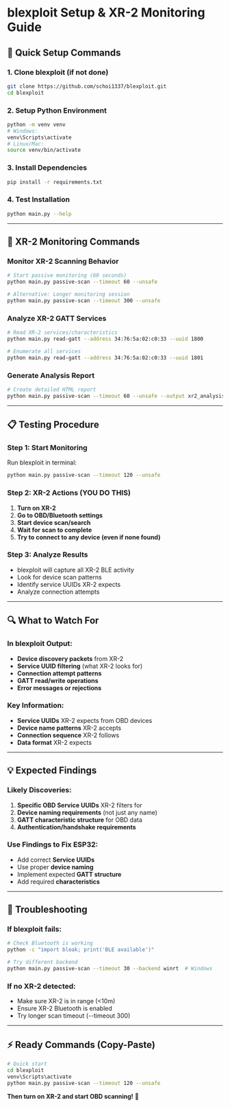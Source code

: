 # blexploit Setup & XR-2 Monitoring Guide

## 🚀 Quick Setup Commands

### 1. Clone blexploit (if not done)
```bash
git clone https://github.com/schoi1337/blexploit.git
cd blexploit
```

### 2. Setup Python Environment
```bash
python -m venv venv
# Windows:
venv\Scripts\activate
# Linux/Mac:
source venv/bin/activate
```

### 3. Install Dependencies
```bash
pip install -r requirements.txt
```

### 4. Test Installation
```bash
python main.py --help
```

---

## 🎯 XR-2 Monitoring Commands

### Monitor XR-2 Scanning Behavior
```bash
# Start passive monitoring (60 seconds)
python main.py passive-scan --timeout 60 --unsafe

# Alternative: Longer monitoring session
python main.py passive-scan --timeout 300 --unsafe
```

### Analyze XR-2 GATT Services
```bash
# Read XR-2 services/characteristics
python main.py read-gatt --address 34:76:5a:02:c0:33 --uuid 1800

# Enumerate all services
python main.py read-gatt --address 34:76:5a:02:c0:33 --uuid 1801
```

### Generate Analysis Report
```bash
# Create detailed HTML report
python main.py passive-scan --timeout 60 --unsafe --output xr2_analysis.html
```

---

## 📋 Testing Procedure

### Step 1: Start Monitoring
Run blexploit in terminal:
```bash
python main.py passive-scan --timeout 120 --unsafe
```

### Step 2: XR-2 Actions (YOU DO THIS)
1. **Turn on XR-2**
2. **Go to OBD/Bluetooth settings**
3. **Start device scan/search**
4. **Wait for scan to complete**
5. **Try to connect to any device (even if none found)**

### Step 3: Analyze Results
- blexploit will capture all XR-2 BLE activity
- Look for device scan patterns
- Identify service UUIDs XR-2 expects
- Analyze connection attempts

---

## 🔍 What to Watch For

### In blexploit Output:
- **Device discovery packets** from XR-2
- **Service UUID filtering** (what XR-2 looks for)
- **Connection attempt patterns**
- **GATT read/write operations**
- **Error messages or rejections**

### Key Information:
- **Service UUIDs** XR-2 expects from OBD devices
- **Device name patterns** XR-2 accepts
- **Connection sequence** XR-2 follows
- **Data format** XR-2 expects

---

## 💡 Expected Findings

### Likely Discoveries:
1. **Specific OBD Service UUIDs** XR-2 filters for
2. **Device naming requirements** (not just any name)
3. **GATT characteristic structure** for OBD data
4. **Authentication/handshake requirements**

### Use Findings to Fix ESP32:
- Add correct **Service UUIDs**
- Use proper **device naming**
- Implement expected **GATT structure**
- Add required **characteristics**

---

## 🚨 Troubleshooting

### If blexploit fails:
```bash
# Check Bluetooth is working
python -c "import bleak; print('BLE available')"

# Try different backend
python main.py passive-scan --timeout 30 --backend winrt  # Windows
```

### If no XR-2 detected:
- Make sure XR-2 is in range (<10m)
- Ensure XR-2 Bluetooth is enabled
- Try longer scan timeout (--timeout 300)

---

## ⚡ Ready Commands (Copy-Paste)

```bash
# Quick start
cd blexploit
venv\Scripts\activate
python main.py passive-scan --timeout 120 --unsafe
```

**Then turn on XR-2 and start OBD scanning!** 🎯